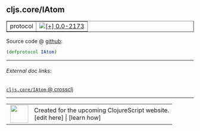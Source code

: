 ## cljs.core/IAtom



 <table border="1">
<tr>
<td>protocol</td>
<td><a href="https://github.com/cljsinfo/cljs-api-docs/tree/0.0-2173"><img valign="middle" alt="[+] 0.0-2173" title="Added in 0.0-2173" src="https://img.shields.io/badge/+-0.0--2173-lightgrey.svg"></a> </td>
</tr>
</table>









Source code @ [github](https://github.com/clojure/clojurescript/blob/r2234/src/cljs/cljs/core.cljs#L7170):

```clj
(defprotocol IAtom)
```

<!--
Repo - tag - source tree - lines:

 <pre>
clojurescript @ r2234
└── src
    └── cljs
        └── cljs
            └── <ins>[core.cljs:7170](https://github.com/clojure/clojurescript/blob/r2234/src/cljs/cljs/core.cljs#L7170)</ins>
</pre>

-->

---



###### External doc links:

[`cljs.core/IAtom` @ crossclj](http://crossclj.info/fun/cljs.core.cljs/IAtom.html)<br>

---

 <table>
<tr><td>
<img valign="middle" align="right" width="48px" src="http://i.imgur.com/Hi20huC.png">
</td><td>
Created for the upcoming ClojureScript website.<br>
[edit here] | [learn how]
</td></tr></table>

[edit here]:https://github.com/cljsinfo/cljs-api-docs/blob/master/cljsdoc/cljs.core_IAtom.cljsdoc
[learn how]:https://github.com/cljsinfo/cljs-api-docs/wiki/cljsdoc-files

<!--

This information was too distracting to show to readers, but I'll leave it
commented here since it is helpful to:

- pretty-print the data used to generate this document
- and show how to retrieve that data



The API data for this symbol:

```clj
{:ns "cljs.core",
 :name "IAtom",
 :type "protocol",
 :full-name-encode "cljs.core_IAtom",
 :source {:code "(defprotocol IAtom)",
          :title "Source code",
          :repo "clojurescript",
          :tag "r2234",
          :filename "src/cljs/cljs/core.cljs",
          :lines [7170]},
 :full-name "cljs.core/IAtom",
 :history [["+" "0.0-2173"]]}

```

Retrieve the API data for this symbol:

```clj
;; from Clojure REPL
(require '[clojure.edn :as edn])
(-> (slurp "https://raw.githubusercontent.com/cljsinfo/cljs-api-docs/catalog/cljs-api.edn")
    (edn/read-string)
    (get-in [:symbols "cljs.core/IAtom"]))
```

-->
